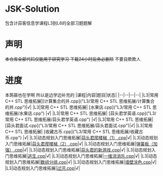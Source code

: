 # JSK-Solution
包含计蒜客信息学课程L3到L6的全部习题题解

# 声明
~~本仓库全部代码仅能用于研究学习 下载24小时后务必删除~~
不要自欺欺人

# 进度
本蒟蒻也在学啊 所以是边学边补充的
|课程|内容|题目|状态|
|--|--|--|--|
|L3|常用 C++ STL 思维拓展|[计算集合的并.cpp]("L3/常用 C++ STL 思维拓展/计算集合的并.cpp")|√|
|L3|常用 C++ STL 思维拓展| [水果店.cpp]("L3/常用 C++ STL 思维拓展/水果店.cpp")            |√|
|L3|常用 C++ STL 思维拓展| [蒜头君学英语.cpp]("L3/常用 C++ STL 思维拓展/蒜头君学英语.cpp") |√|
|L3|常用 C++ STL 思维拓展|[蒜头君面试.cpp]("L3/常用 C++ STL 思维拓展/蒜头君面试.cpp")|√|
|L3|常用 C++ STL 思维拓展| [收藏古币.cpp]("L3/常用 C++ STL 思维拓展/收藏古币.cpp")        |√|
|L3|动态规划入门思维拓展|[蒜头君爬楼梯（1）.cpp](L3/动态规划入门思维拓展/蒜头君爬楼梯（1）.cpp)|√|
|L3|动态规划入门思维拓展|[蒜头君爬楼梯（2）.cpp](L3/动态规划入门思维拓展/蒜头君爬楼梯（2）.cpp)|√|
|L3|动态规划入门思维拓展|[弹簧板（加强）.cpp](L3/动态规划入门思维拓展/弹簧板（加强）.cpp)|√|
|L3|动态规划入门思维拓展|[蒜头君的新游戏.cpp](L3/动态规划入门思维拓展/蒜头君的新游戏.cpp)|√|
|L3|动态规划入门思维拓展|[逃生.cpp](L3/动态规划入门思维拓展/逃生.cpp)|√|
|L3|动态规划入门思维拓展|[一维消消乐.cpp](L3/动态规划入门思维拓展/一维消消乐.cpp)|√|
|L3|动态规划入门思维拓展|[数组分组.cpp](L3/动态规划入门思维拓展/数组分组.cpp)|√|
|L3|动态规划入门思维拓展|[墙壁涂色.cpp](L3/动态规划入门思维拓展/墙壁涂色.cpp)|√|
|L3|动态规划入门思维拓展|[过河.cpp](L3/动态规划入门思维拓展/过河.cpp)|√|



